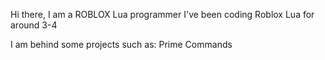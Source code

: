 Hi there, I am a ROBLOX Lua programmer
I've been coding Roblox Lua for around 3-4

I am behind some projects such as: Prime Commands

<!---
X0paL/X0paL is a ✨ special ✨ repository because its `README.md` (this file) appears on your GitHub profile.
You can click the Preview link to take a look at your changes.
--->
